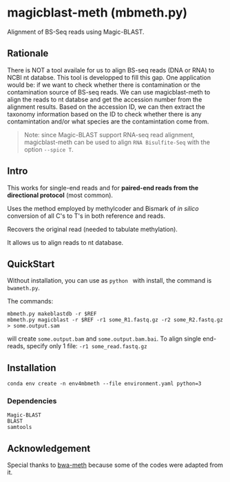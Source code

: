 # magicblast-meth (mbmeth.py)

Alignment of BS-Seq reads using Magic-BLAST. 

## Rationale 

There is NOT a tool availale for us to align BS-seq reads (DNA or RNA) to NCBI nt databse. This tool is developped to fill this gap. One application would be: if we want to check whether there is contamination or the contamination source of BS-seq reads. We can use magicblast-meth to align the reads to nt databse and get the accession number from the alignment results. Based on the accession ID, we can then extract the taxonomy information based on the ID to check whether there is any contamintation and/or what species are the contamintation come from. 

> Note: since Magic-BLAST support RNA-seq read alignment, magicblast-meth can be used to align `RNA Bisulfite-Seq` with the option `--spice T`. 

## Intro

This works for single-end reads and for **paired-end reads from the
directional protocol** (most common).

Uses the method employed by methylcoder and Bismark of *in silico*
conversion of all C's to T's in both reference and reads.

Recovers the original read (needed to tabulate methylation).

It allows us to align reads to nt database. 

## QuickStart

Without installation, you can use as `python ` with install, the
command is `bwameth.py`.

The commands:

```
mbmeth.py makeblastdb -r $REF
mbmeth.py magicblast -r $REF -r1 some_R1.fastq.gz -r2 some_R2.fastq.gz > some.output.sam
```
will create `some.output.bam` and `some.output.bam.bai`.
To align single end-reads, specify only 1 file: `-r1 some_read.fastq.gz`

## Installation

```
conda env create -n env4mbmeth --file environment.yaml python=3 
```

### Dependencies

```
Magic-BLAST
BLAST
samtools
```

## Acknowledgement

Special thanks to [bwa-meth](https://github.com/brentp/bwa-meth) because some of the codes were adapted from it. 

